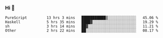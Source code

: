 ### Hi 👋

<!--START_SECTION:waka-->

```text
PureScript         13 hrs 3 mins   ███████████▒░░░░░░░░░░░░░   45.06 %
Haskell            5 hrs 35 mins   ████▓░░░░░░░░░░░░░░░░░░░░   19.29 %
sh                 3 hrs 14 mins   ██▓░░░░░░░░░░░░░░░░░░░░░░   11.21 %
Other              2 hrs 22 mins   ██░░░░░░░░░░░░░░░░░░░░░░░   08.17 %
```

<!--END_SECTION:waka-->
